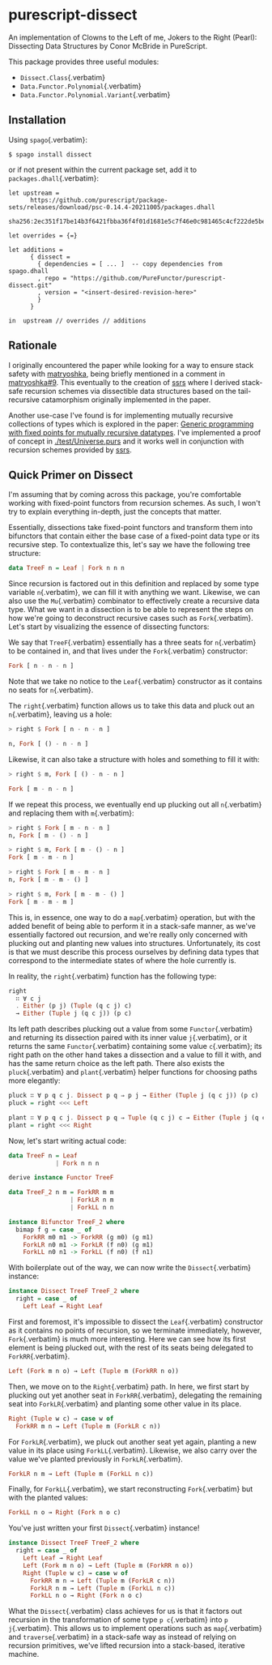 # purescript-dissect

An implementation of Clowns to the Left of me, Jokers to the Right
(Pearl): Dissecting Data Structures by Conor McBride in PureScript.

This package provides three useful modules:

-   `Dissect.Class`{.verbatim}
-   `Data.Functor.Polynomial`{.verbatim}
-   `Data.Functor.Polynomial.Variant`{.verbatim}

## Installation

Using `spago`{.verbatim}:

    $ spago install dissect

or if not present within the current package set, add it to
`packages.dhall`{.verbatim}:

``` dhall
let upstream =
      https://github.com/purescript/package-sets/releases/download/psc-0.14.4-20211005/packages.dhall
        sha256:2ec351f17be14b3f6421fbba36f4f01d1681e5c7f46e0c981465c4cf222de5be

let overrides = {=}

let additions =
      { dissect =
        { dependencies = [ ... ]  -- copy dependencies from spago.dhall
        , repo = "https://github.com/PureFunctor/purescript-dissect.git"
        , version = "<insert-desired-revision-here>"
        }
      }

in  upstream // overrides // additions
```

## Rationale

I originally encountered the paper while looking for a way to ensure
stack safety with
[matryoshka](https://github.com/purescript-contrib/purescript-matryoshka),
being briefly mentioned in a comment in
[matryoshka#9](https://github.com/purescript-contrib/purescript-matryoshka/issues/9#issuecomment-400384397).
This eventually to the creation of
[ssrs](https://github.com/PureFunctor/purescript-ssrs) where I derived
stack-safe recursion schemes via dissectible data structures based on
the tail-recursive catamorphism originally implemented in the paper.

Another use-case I\'ve found is for implementing mutually recursive
collections of types which is explored in the paper: [Generic
programming with fixed points for mutually recursive
datatypes](https://dl.acm.org/doi/abs/10.1145/1631687.1596585). I\'ve
implemented a proof of concept in
[./test/Universe.purs](./test/Universe.purs) and it works well in
conjunction with recursion schemes provided by
[ssrs](https://github.com/PureFunctor/purescript-ssrs).

## Quick Primer on Dissect

I\'m assuming that by coming across this package, you\'re comfortable
working with fixed-point functors from recursion schemes. As such, I
won\'t try to explain everything in-depth, just the concepts that
matter.

Essentially, dissections take fixed-point functors and transform them
into bifunctors that contain either the base case of a fixed-point data
type or its recursive step. To contextualize this, let\'s say we have
the following tree structure:

``` purescript
data TreeF n = Leaf | Fork n n n
```

Since recursion is factored out in this definition and replaced by some
type variable `n`{.verbatim}, we can fill it with anything we want.
Likewise, we can also use the `Mu`{.verbatim} combinator to effectively
create a recursive data type. What we want in a dissection is to be able
to represent the steps on how we\'re going to deconstruct recursive
cases such as `Fork`{.verbatim}. Let\'s start by visualizing the essence
of dissecting functors:

We say that `TreeF`{.verbatim} essentially has a three seats for
`n`{.verbatim} to be contained in, and that lives under the
`Fork`{.verbatim} constructor:

``` purescript
Fork [ n - n - n ]
```

Note that we take no notice to the `Leaf`{.verbatim} constructor as it
contains no seats for `n`{.verbatim}.

The `right`{.verbatim} function allows us to take this data and pluck
out an `n`{.verbatim}, leaving us a hole:

``` purescript
> right $ Fork [ n - n - n ]

n, Fork [ () - n - n ]
```

Likewise, it can also take a structure with holes and something to fill
it with:

``` purescript
> right $ m, Fork [ () - n - n ]

Fork [ m - n - n ]
```

If we repeat this process, we eventually end up plucking out all
`n`{.verbatim} and replacing them with `m`{.verbatim}:

``` purescript
> right $ Fork [ m - n - n ]
n, Fork [ m - () - n ]

> right $ m, Fork [ m - () - n ]
Fork [ m - m - n ]

> right $ Fork [ m - m - n ]
n, Fork [ m - m - () ]

> right $ m, Fork [ m - m - () ]
Fork [ m - m - m ]
```

This is, in essence, one way to do a `map`{.verbatim} operation, but
with the added benefit of being able to perform it in a stack-safe
manner, as we\'ve essentially factored out recursion, and we\'re really
only concerned with plucking out and planting new values into
structures. Unfortunately, its cost is that we must describe this
process ourselves by defining data types that correspond to the
intermediate states of where the hole currently is.

In reality, the `right`{.verbatim} function has the following type:

``` purescript
right
  ∷ ∀ c j
  . Either (p j) (Tuple (q c j) c)
  → Either (Tuple j (q c j)) (p c)
```

Its left path describes plucking out a value from some
`Functor`{.verbatim} and returning its dissection paired with its inner
value `j`{.verbatim}, or it returns the same `Functor`{.verbatim}
containing some value `c`{.verbatim}; its right path on the other hand
takes a dissection and a value to fill it with, and has the same return
choice as the left path. There also exists the `pluck`{.verbatim} and
`plant`{.verbatim} helper functions for choosing paths more elegantly:

``` purescript
pluck ∷ ∀ p q c j. Dissect p q ⇒ p j → Either (Tuple j (q c j)) (p c)
pluck = right <<< Left

plant ∷ ∀ p q c j. Dissect p q ⇒ Tuple (q c j) c → Either (Tuple j (q c j)) (p c)
plant = right <<< Right
```

Now, let\'s start writing actual code:

``` purescript
data TreeF n = Leaf
             | Fork n n n

derive instance Functor TreeF

data TreeF_2 n m = ForkRR m m
                 | ForkLR n m
                 | ForkLL n n

instance Bifunctor TreeF_2 where
  bimap f g = case _ of
    ForkRR m0 m1 -> ForkRR (g m0) (g m1)
    ForkLR n0 m1 -> ForkLR (f n0) (g m1)
    ForkLL n0 n1 -> ForkLL (f n0) (f n1)
```

With boilerplate out of the way, we can now write the
`Dissect`{.verbatim} instance:

``` purescript
instance Dissect TreeF TreeF_2 where
  right = case _ of
    Left Leaf → Right Leaf
```

First and foremost, it\'s impossible to dissect the `Leaf`{.verbatim}
constructor as it contains no points of recursion, so we terminate
immediately, however, `Fork`{.verbatim} is much more interesting. Here
we can see how its first element is being plucked out, with the rest of
its seats being delegated to `ForkRR`{.verbatim}.

``` purescript
Left (Fork m n o) → Left (Tuple m (ForkRR n o))
```

Then, we move on to the `Right`{.verbatim} path. In here, we first start
by plucking out yet another seat in `ForkRR`{.verbatim}, delegating the
remaining seat into `ForkLR`{.verbatim} and planting some other value in
its place.

``` purescript
Right (Tuple w c) → case w of
  ForkRR m n → Left (Tuple m (ForkLR c n))
```

For `ForkLR`{.verbatim}, we pluck out another seat yet again, planting a
new value in its place using `ForkLL`{.verbatim}. Likewise, we also
carry over the value we\'ve planted previously in `ForkLR`{.verbatim}.

``` purescript
ForkLR n m → Left (Tuple m (ForkLL n c))
```

Finally, for `ForkLL`{.verbatim}, we start reconstructing
`Fork`{.verbatim} but with the planted values:

``` purescript
ForkLL n o → Right (Fork n o c)
```

You\'ve just written your first `Dissect`{.verbatim} instance!

``` purescript
instance Dissect TreeF TreeF_2 where
  right = case _ of
    Left Leaf → Right Leaf
    Left (Fork m n o) → Left (Tuple m (ForkRR n o))
    Right (Tuple w c) → case w of
      ForkRR m n → Left (Tuple m (ForkLR c n))
      ForkLR n m → Left (Tuple m (ForkLL n c))
      ForkLL n o → Right (Fork n o c)
```

What the `Dissect`{.verbatim} class achieves for us is that it factors
out recursion in the transformation of some type `p c`{.verbatim} into
`p j`{.verbatim}. This allows us to implement operations such as
`map`{.verbatim} and `traverse`{.verbatim} in a stack-safe way as
instead of relying on recursion primitives, we\'ve lifted recursion into
a stack-based, iterative machine.
